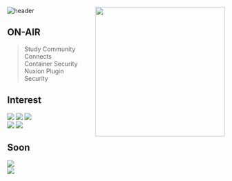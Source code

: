 ![header](https://capsule-render.vercel.app/api?type=waving&color=gradient&height=300&section=header&text=Floodnut&fontAlign=75&fontSize=70&desc=Welcome%20to%20My%20Github!&descAlign=75)
<img align='right' src="https://github-readme-stats.vercel.app/api/top-langs/?username=gsniper777&langs_count=8" width="300">

## ON-AIR 
> Study Community Connects  
> Container Security  
> Nuxion Plugin  
> Security  

## Interest  
<p align="left">
<img src="https://img.shields.io/badge/Javascript-e6d419?style=flat-square&logo=javascript&logoColor=white"/>  
<img src="https://img.shields.io/badge/C-a3a3a3?style=flat-square&logo=c&logoColor=white"/>
<img src="https://img.shields.io/badge/python-054480?style=flat-square&logo=python&logoColor=white"/>
  <br>
<img src="https://img.shields.io/badge/Nodejs-18ba1e?style=flat-square&logo=node.js&logoColor=white"/>
<img src="https://img.shields.io/badge/security-0f0f0f?style=flat-square&logo=security&logoColor=white"/>
</p>

## Soon   
<p align="left">
<img src="https://img.shields.io/badge/Go-23c3db?style=flat-square&logo=go&logoColor=white"/>
  <br>
<img src="https://img.shields.io/badge/kubernetes-4859f0?style=flat-square&logo=kubernetes&logoColor=white"/>
</p>
